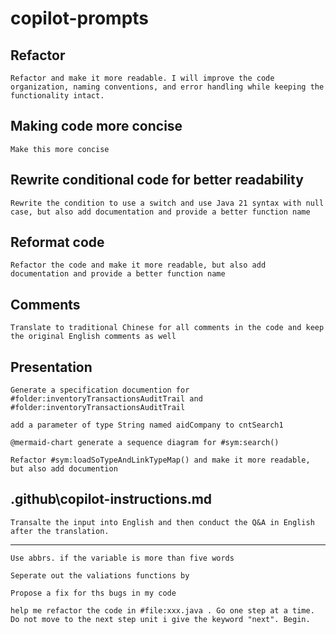 # copilot-prompts

## Refactor
```
Refactor and make it more readable. I will improve the code organization, naming conventions, and error handling while keeping the functionality intact.
```

## Making code more concise
```
Make this more concise
```

## Rewrite conditional code for better readability
```
Rewrite the condition to use a switch and use Java 21 syntax with null case, but also add documentation and provide a better function name
```

## Reformat code
```
Refactor the code and make it more readable, but also add documentation and provide a better function name
```

## Comments
```
Translate to traditional Chinese for all comments in the code and keep the original English comments as well
```

## Presentation

```
Generate a specification documention for #folder:inventoryTransactionsAuditTrail and #folder:inventoryTransactionsAuditTrail
```

```
add a parameter of type String named aidCompany to cntSearch1
```

```
@mermaid-chart generate a sequence diagram for #sym:search()
```

```
Refactor #sym:loadSoTypeAndLinkTypeMap() and make it more readable, but also add documention
```

## .github\copilot-instructions.md
```
Transalte the input into English and then conduct the Q&A in English after the translation.
```
---

```
Use abbrs. if the variable is more than five words
```

```
Seperate out the valiations functions by 
```

```
Propose a fix for ths bugs in my code
```

```
help me refactor the code in #file:xxx.java . Go one step at a time. Do not move to the next step unit i give the keyword "next". Begin.
```


